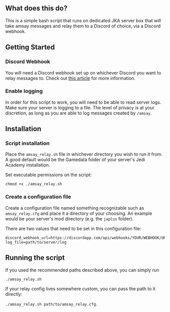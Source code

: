 ## What does this do?

This is a simple bash script that runs on dedicated JKA server box that will take
amsay messages and relay them to a Discord of choice, via a Discord webhook.

## Getting Started

### Discord Webhook

You will need a Discord webhook set up on whichever Discord you want to relay
messages to. Check out [this article](https://support.discordapp.com/hc/en-us/articles/228383668-Intro-to-Webhooks) for more information.

### Enable logging

In order for this script to work, you will need to be able to read server logs.
Make sure your server is logging to a file. The level of privacy is at your 
discretion, as long as you are able to log messages created by `/amsay`.

## Installation

### Script installation

Place the `amsay_relay.sh` file in whichever directory you wish to run it from. 
A good default would be the Gamedata folder of your server's Jedi Academy 
installation.

Set executable permissions on the script:

```
chmod +x ./amsay_relay.sh
```

### Create a configuration file

Create a configuration file named something recognizable such as `amsay_relay.cfg` and place it a directory of your choosing. An example would be your server's mod directory (e.g. the `japlus` folder).

There are two values that need to be set in this configuration file:

```
discord_webhook_url=https://discordapp.com/api/webhooks/YOUR/WEBHOOK/URL
log_file=path/to/server/log
```

## Running the script

If you used the recommended paths described above, you can simply run 

```
./amsay_relay.sh
```

If your relay config lives somewhere custom, you can pass the
path to it directly:

`./amsay_relay.sh path/to/amsay_relay.cfg`.